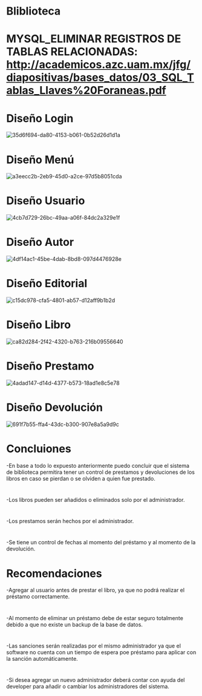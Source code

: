 # Bliblioteca
# MYSQL_ELIMINAR REGISTROS DE TABLAS RELACIONADAS: http://academicos.azc.uam.mx/jfg/diapositivas/bases_datos/03_SQL_Tablas_Llaves%20Foraneas.pdf
# Diseño Login
![35d6f694-da80-4153-b061-0b52d26d1d1a](https://user-images.githubusercontent.com/53907643/74580554-70c4cb00-4f73-11ea-8481-449ea55ed9ba.jpg)
# Diseño Menú
![a3eecc2b-2eb9-45d0-a2ce-97d5b8051cda](https://user-images.githubusercontent.com/53907643/74093575-98aebd00-4aa1-11ea-87fe-628c24cf869b.jpg)
# Diseño Usuario
![4cb7d729-26bc-49aa-a06f-84dc2a329e1f](https://user-images.githubusercontent.com/53907643/74476813-27438580-4e78-11ea-8505-735a90f5fb3c.jpg)
# Diseño Autor
![4df14ac1-45be-4dab-8bd8-097d4476928e](https://user-images.githubusercontent.com/53907643/74580606-f779a800-4f73-11ea-9d17-4fb8b2c17cfd.jpg)
# Diseño Editorial
![c15dc978-cfa5-4801-ab57-d12aff9b1b2d](https://user-images.githubusercontent.com/53907643/74580635-47f10580-4f74-11ea-9094-6521c6a02039.jpg)
# Diseño Libro
![ca82d284-2f42-4320-b763-216b09556640](https://user-images.githubusercontent.com/53907643/74790242-079bcb00-5285-11ea-81a7-12fd996b9670.jpg)
# Diseño Prestamo
![4adad147-d14d-4377-b573-18ad1e8c5e78](https://user-images.githubusercontent.com/53907643/74867152-2b611e80-5322-11ea-9854-3b4153c0993a.jpg)
# Diseño Devolución
![691f7b55-ffa4-43dc-b300-907e8a5a9d9c](https://user-images.githubusercontent.com/53907643/75003215-175a1180-5435-11ea-99e1-41bc4a97bfb1.jpg)
# Concluiones
-En base a todo lo expuesto anteriormente puedo concluir que el sistema de biblioteca permitira tener un control de prestamos y devoluciones de los libros en caso se pierdan o se olviden a quien fue prestado.
#
-Los libros pueden ser añadidos o eliminados solo por el administrador.
#
-Los prestamos serán hechos por el administrador.
#
-Se tiene un control de fechas al momento del préstamo y al momento de la devolución.
# Recomendaciones
-Agregar al usuario antes de prestar el libro, ya que no podrá realizar el préstamo correctamente.
#
-Al momento de eliminar un préstamo debe de estar seguro totalmente debido a que no existe un backup de la base de datos.
#
-Las sanciones serán realizadas por el mismo administrador ya que el software no cuenta con un tiempo de espera poe préstamo para aplicar con la sanción automáticamente.
#
-Si desea agregar un nuevo administrador deberá contar con ayuda del developer para añadir o cambiar los administradores del sistema.

